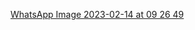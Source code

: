 [WhatsApp Image 2023-02-14 at 09 26 49](https://user-images.githubusercontent.com/117086672/218685091-4dfc024d-665b-4acc-a3b3-28df48dfe89f.jpeg)
